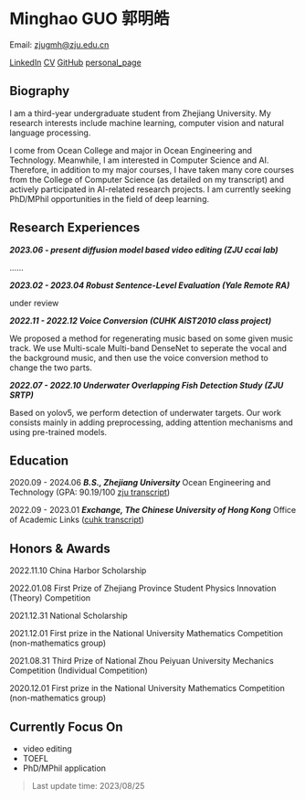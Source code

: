 # Minghao GUO 郭明皓

Email: zjugmh@zju.edu.cn

[LinkedIn](https://www.linkedin.com/in/mhguo)  [CV](./README.pdf)  [GitHub](https://github.com/minghaoguo20) [personal_page](https://minghaoguo20.github.io/) 

## Biography

I am a third-year undergraduate student from Zhejiang University. My research interests include machine learning, computer vision and natural language processing. 

I come from Ocean College and major in Ocean Engineering and Technology. Meanwhile, I am interested in Computer Science and AI. Therefore, in addition to my major courses, I have taken many core courses from the College of Computer Science (as detailed on my transcript) and actively participated in AI-related research projects. I am currently seeking PhD/MPhil opportunities in the field of deep learning.

## Research Experiences

***2023.06 - present	diffusion model based video editing (ZJU ccai lab)***

......

***2023.02 - 2023.04	Robust Sentence-Level Evaluation (Yale Remote RA)***

under review

***2022.11 - 2022.12	Voice Conversion (CUHK AIST2010 class project)*** 

We proposed a method for regenerating music based on some given music track. We use Multi-scale Multi-band DenseNet to seperate the vocal and the background music, and then use the voice conversion method to change the two parts.

***2022.07 - 2022.10	Underwater Overlapping Fish Detection Study (ZJU SRTP)*** 

Based on yolov5, we perform detection of underwater targets. Our work consists mainly in adding preprocessing, adding attention mechanisms and using pre-trained models.

## Education

2020.09 - 2024.06		***B.S., Zhejiang University*** Ocean Engineering and Technology (GPA: 90.19/100 [zju transcript](attachment/zju.pdf))

2022.09 - 2023.01		***Exchange, The Chinese University of Hong Kong*** Office of Academic Links ([cuhk transcript](attachment/cuhk.pdf))

## Honors & Awards

2022.11.10	China Harbor Scholarship

2022.01.08	First Prize of Zhejiang Province Student Physics Innovation (Theory) Competition

2021.12.31	National Scholarship

2021.12.01	First prize in the National University Mathematics Competition (non-mathematics group)

2021.08.31	Third Prize of National Zhou Peiyuan University Mechanics Competition (Individual Competition)

2020.12.01	First prize in the National University Mathematics Competition (non-mathematics group)

## Currently Focus On

- video editing
- TOEFL
- PhD/MPhil application

> Last update time: 2023/08/25
